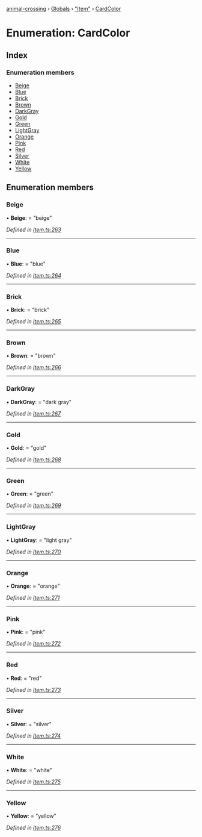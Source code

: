 [animal-crossing](../README.md) › [Globals](../globals.md) › ["Item"](../modules/_item_.md) › [CardColor](_item_.cardcolor.md)

# Enumeration: CardColor

## Index

### Enumeration members

* [Beige](_item_.cardcolor.md#beige)
* [Blue](_item_.cardcolor.md#blue)
* [Brick](_item_.cardcolor.md#brick)
* [Brown](_item_.cardcolor.md#brown)
* [DarkGray](_item_.cardcolor.md#darkgray)
* [Gold](_item_.cardcolor.md#gold)
* [Green](_item_.cardcolor.md#green)
* [LightGray](_item_.cardcolor.md#lightgray)
* [Orange](_item_.cardcolor.md#orange)
* [Pink](_item_.cardcolor.md#pink)
* [Red](_item_.cardcolor.md#red)
* [Silver](_item_.cardcolor.md#silver)
* [White](_item_.cardcolor.md#white)
* [Yellow](_item_.cardcolor.md#yellow)

## Enumeration members

###  Beige

• **Beige**: = "beige"

*Defined in [Item.ts:263](https://github.com/Norviah/animal-crossing/blob/caec6ad/module/types/Item.ts#L263)*

___

###  Blue

• **Blue**: = "blue"

*Defined in [Item.ts:264](https://github.com/Norviah/animal-crossing/blob/caec6ad/module/types/Item.ts#L264)*

___

###  Brick

• **Brick**: = "brick"

*Defined in [Item.ts:265](https://github.com/Norviah/animal-crossing/blob/caec6ad/module/types/Item.ts#L265)*

___

###  Brown

• **Brown**: = "brown"

*Defined in [Item.ts:266](https://github.com/Norviah/animal-crossing/blob/caec6ad/module/types/Item.ts#L266)*

___

###  DarkGray

• **DarkGray**: = "dark gray"

*Defined in [Item.ts:267](https://github.com/Norviah/animal-crossing/blob/caec6ad/module/types/Item.ts#L267)*

___

###  Gold

• **Gold**: = "gold"

*Defined in [Item.ts:268](https://github.com/Norviah/animal-crossing/blob/caec6ad/module/types/Item.ts#L268)*

___

###  Green

• **Green**: = "green"

*Defined in [Item.ts:269](https://github.com/Norviah/animal-crossing/blob/caec6ad/module/types/Item.ts#L269)*

___

###  LightGray

• **LightGray**: = "light gray"

*Defined in [Item.ts:270](https://github.com/Norviah/animal-crossing/blob/caec6ad/module/types/Item.ts#L270)*

___

###  Orange

• **Orange**: = "orange"

*Defined in [Item.ts:271](https://github.com/Norviah/animal-crossing/blob/caec6ad/module/types/Item.ts#L271)*

___

###  Pink

• **Pink**: = "pink"

*Defined in [Item.ts:272](https://github.com/Norviah/animal-crossing/blob/caec6ad/module/types/Item.ts#L272)*

___

###  Red

• **Red**: = "red"

*Defined in [Item.ts:273](https://github.com/Norviah/animal-crossing/blob/caec6ad/module/types/Item.ts#L273)*

___

###  Silver

• **Silver**: = "silver"

*Defined in [Item.ts:274](https://github.com/Norviah/animal-crossing/blob/caec6ad/module/types/Item.ts#L274)*

___

###  White

• **White**: = "white"

*Defined in [Item.ts:275](https://github.com/Norviah/animal-crossing/blob/caec6ad/module/types/Item.ts#L275)*

___

###  Yellow

• **Yellow**: = "yellow"

*Defined in [Item.ts:276](https://github.com/Norviah/animal-crossing/blob/caec6ad/module/types/Item.ts#L276)*
